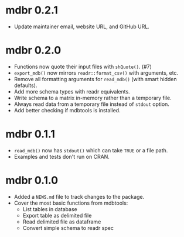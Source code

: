 # mdbr 0.2.1

* Update maintainer email, website URL, and GitHub URL.

# mdbr 0.2.0

* Functions now quote their input files with `shQuote()`. (#7)
* `export_mdb()` now mirrors `readr::format_csv()` with arguments, etc.
* Remove all formatting arguments for `read_mdb()` (with smart hidden defaults).
* Add more schema types with readr equivalents. 
* Write schema to a matrix in-memory rather than a temporary file.
* Always read data from a temporary file instead of `stdout` option.
* Add better checking if mdbtools is installed.

# mdbr 0.1.1

* `read_mdb()` now has `stdout()` which can take `TRUE` or a file path.
* Examples and tests don't run on CRAN.

# mdbr 0.1.0

* Added a `NEWS.md` file to track changes to the package.
* Cover the most basic functions from mdbtools:
    * List tables in database
    * Export table as delimited file
    * Read delimited file as dataframe
    * Convert simple schema to readr spec
